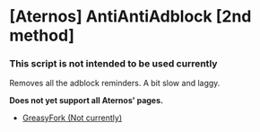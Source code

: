 # [Aternos] AntiAntiAdblock [2nd method]

### This script is not intended to be used currently

Removes all the adblock reminders. A bit slow and laggy. 

**Does not yet support all Aternos' pages.**

* [GreasyFork (Not currently)](https://github.com/Hakorr/Userscripts/tree/main/Aternos.com/AntiAntiAdblock%20%232)
